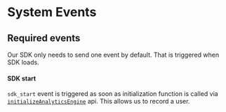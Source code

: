 # System Events

## Required events
Our SDK only needs to send one event by default. That is triggered when SDK loads.

#### SDK start
`sdk_start` event is triggered as soon as initialization function is called via [`initializeAnalyticsEngine`](/api.md#init) api. This allows us to record a user.